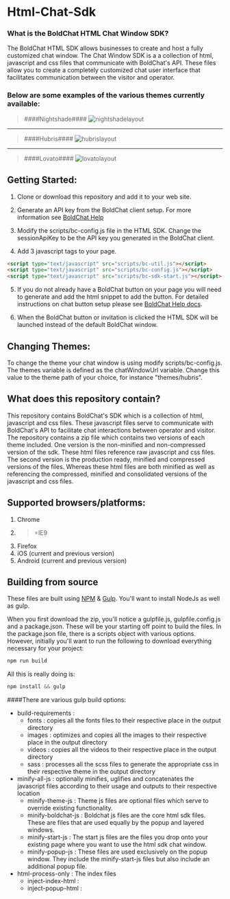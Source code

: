 # Html-Chat-Sdk

### What is the BoldChat HTML Chat Window SDK?
The BoldChat HTML SDK allows businesses to create and host a fully customized chat window. The Chat Window SDK is a a collection of html, javascript and css files that communicate with BoldChat's API. These files allow you to create a completely customized chat user interface that facilitates communication between the visitor and operator. 

### Below are some examples of the various themes currently available:

> ####Nightshade####
![nightshadelayout](http://logmein-boldchat.github.io/Html-Chat-Sdk/NightshadeLayout.jpg)

----------

> ####Hubris####
![hubrislayout](http://logmein-boldchat.github.io/Html-Chat-Sdk/HubrisLayout.gif)

----------

> ####Lovato####
![lovatolayout](http://logmein-boldchat.github.io/Html-Chat-Sdk/LovatoLayout.gif)


## Getting Started:
1) Clone or download this repository and add it to your web site.

2) Generate an API key from the BoldChat client setup.  For more information see [BoldChat Help](http://help.boldchat.com/help/current/BoldChat/c_bc_sdk_android_get_sdk.html)

3) Modify the scripts/bc-config.js file in the HTML SDK.  Change the sessionApiKey to be the API key you generated in the BoldChat client.

4) Add 3 javascript tags to your page.
```html
<script type="text/javascript" src="scripts/bc-util.js"></script>
<script type="text/javascript" src="scripts/bc-config.js"></script>
<script type="text/javascript" src="scripts/bc-sdk-start.js"></script>
```

5) If you do not already have a BoldChat button on your page you will need to generate and add the html snippet to add the button. For detailed instructions on chat button setup please see [BoldChat Help docs](http://help.boldchat.com/help/current/BoldChat/c_bc_setupguide_header.html).

6) When the BoldChat button or invitation is clicked the HTML SDK will be launched instead of the default BoldChat window.


## Changing Themes:

To change the theme your chat window is using modify scripts/bc-config.js.  The themes variable is defined as the chatWindowUrl variable. Change this value to the theme path of your choice, for instance "themes/hubris".


## What does this repository contain?

This repository contains BoldChat's SDK which is a collection of html, javascript and css files. 
These javascript files serve to communicate with BoldChat's API to facilitate chat interactions between operator and visitor.
The repository contains a zip file which contains two versions of each theme included. One version is the non-minified and non-compressed version of the sdk. These html files reference raw javascript and css files. The second version is the production ready, minified and compressed versions of the files. Whereas these html files are both minified as well as referencing the compressed, minified and consolidated versions of the javascript and css files.

## Supported browsers/platforms:

 1. Chrome
 2. >=IE9
 3. Firefox
 4.  iOS (current and previous version)
 5. Android (current and previous version)

## Building from source

These files are built using [NPM](https://nodejs.org/) & [Gulp](http://gulpjs.com/). You'll want to install NodeJs as well as gulp. 

When you first download the zip, you'll notice a gulpfile.js, gulpfile.config.js and a package.json. These will be your starting off point to build the files.
In the package.json file, there is a scripts object with various options. However, initially you'll want to run the following to download everything necessary for your project:
```javascript
npm run build
```
All this is really doing is:
```javascript
npm install && gulp
```
####There are various gulp build options:

 - build-requirements :
	 - fonts : copies all the fonts files to their respective place in the output directory
	 - images : optimizes and copies all the images to their respective place in the output directory
	 - videos : copies all the videos to their respective place in the output directory
	 - sass : processes all the scss files to generate the appropriate css in their respective theme in the output directory
 - minify-all-js : optionally minifies, uglifies and concatenates the javascript files according to their usage and outputs to their respective location 
	 - minify-theme-js : Theme js files are optional files which serve to override existing functionality. 
	 - minify-boldchat-js : Boldchat js files are the core html sdk files. These are files that are used equally by the popup and layered windows. 
	 - minify-start-js : The start js files are the files you drop onto your existing page where you want to use the html sdk chat window. 
	 - minify-popup-js : These files are used exclusively on the popup window. They include the minify-start-js files but also include an additional popup file.
 - html-process-only : The index files
	 - inject-index-html : 
	 - inject-popup-html : 
